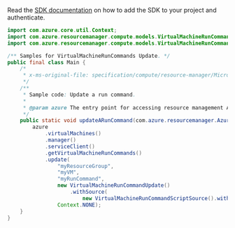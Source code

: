 Read the [SDK documentation](https://github.com/Azure/azure-sdk-for-java/blob/azure-resourcemanager_2.13.0/sdk/resourcemanager/azure-resourcemanager/README.md) on how to add the SDK to your project and authenticate.

```java
import com.azure.core.util.Context;
import com.azure.resourcemanager.compute.models.VirtualMachineRunCommandScriptSource;
import com.azure.resourcemanager.compute.models.VirtualMachineRunCommandUpdate;

/** Samples for VirtualMachineRunCommands Update. */
public final class Main {
    /*
     * x-ms-original-file: specification/compute/resource-manager/Microsoft.Compute/stable/2021-11-01/examples/runCommands/UpdateRunCommand.json
     */
    /**
     * Sample code: Update a run command.
     *
     * @param azure The entry point for accessing resource management APIs in Azure.
     */
    public static void updateARunCommand(com.azure.resourcemanager.AzureResourceManager azure) {
        azure
            .virtualMachines()
            .manager()
            .serviceClient()
            .getVirtualMachineRunCommands()
            .update(
                "myResourceGroup",
                "myVM",
                "myRunCommand",
                new VirtualMachineRunCommandUpdate()
                    .withSource(
                        new VirtualMachineRunCommandScriptSource().withScript("Write-Host Script Source Updated!")),
                Context.NONE);
    }
}
```
